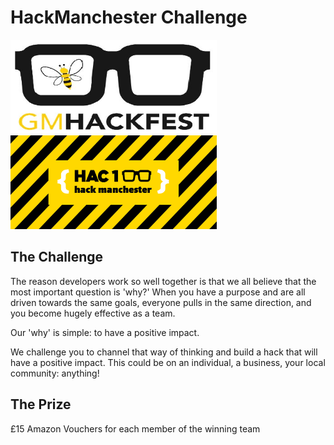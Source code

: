 # HackManchester Challenge

<img src='images/GMHackFest.png' height="150" width="330" />
<img src='images/Hack Manchester.png' height="150" width="330" />

## The Challenge

The reason developers work so well together is that we all believe that the most important question is 'why?' When you have a purpose and are all driven towards the same goals, everyone pulls in the same direction, and you become hugely effective as a team.

Our 'why' is simple: to have a positive impact.

We challenge you to channel that way of thinking and build a hack that will have a positive impact. This could be on an individual, a business, your local community: anything!

## The Prize

£15 Amazon Vouchers for each member of the winning team
